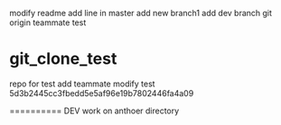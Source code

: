 modify readme
add line in master
add new branch1
add dev branch
git origin teammate test
# git_clone_test
repo for test
add teammate modify test
5d3b2445cc3fbedd5e5af96e19b7802446fa4a09


==========
DEV work on anthoer directory
